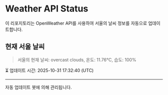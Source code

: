 
# Weather API Status

이 리포지토리는 OpenWeather API를 사용하여 서울의 날씨 정보를 자동으로 업데이트합니다.

## 현재 서울 날씨
> 서울의 현재 날씨: overcast clouds, 온도: 11.76°C, 습도: 100%

⏳ 업데이트 시간: 2025-10-31 17:32:40 (UTC)

---
자동 업데이트 봇에 의해 관리됩니다.
